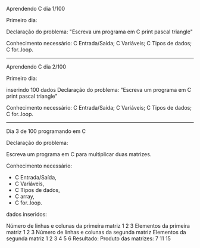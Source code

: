 Aprendendo C dia 1/100

Primeiro dia:

Declaração do problema: 
"Escreva um programa em C print pascal triangle"

Conhecimento necessário: 
C Entrada/Saída;
C Variáveis;
C Tipos de dados;
C for..loop.

-----------------------


Aprendendo C dia 2/100

Primeiro dia:

inserindo 100 dados 
Declaração do problema: 
"Escreva um programa em C print pascal triangle"

Conhecimento necessário: 
C Entrada/Saída;
C Variáveis;
C Tipos de dados;
C for..loop.

----------------------

Dia 3 de 100 programando em C


Declaração do problema: 

Escreva um programa em C para multiplicar duas matrizes.

Conhecimento necessário: 
- C Entrada/Saída, 
- C Variáveis,
- C Tipos de dados, 
- C array, 
- C for..loop.

dados inseridos:

Número de linhas e colunas da primeira matriz
1 2 3
Elementos da primeira matriz
1 2 3
Número de linhas e colunas da segunda matriz
Elementos da segunda matriz
1 2 3
4 5 6
Resultado:
Produto das matrizes:
7    11   15
